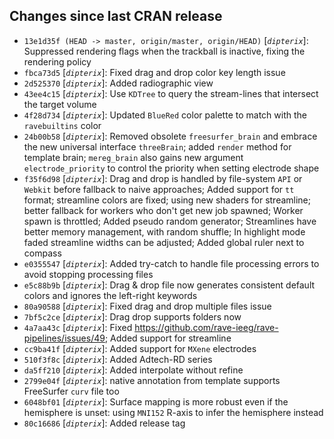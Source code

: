 ## Changes since last CRAN release
* `13e1d35f (HEAD -> master, origin/master, origin/HEAD)` [_`dipterix`_]: Suppressed rendering flags when the trackball is inactive, fixing the rendering policy
* `fbca73d5` [_`dipterix`_]: Fixed drag and drop color key length issue
* `2d525370` [_`dipterix`_]: Added radiographic view
* `43ee4c15` [_`dipterix`_]: Use `KDTree` to query the stream-lines that intersect the target volume
* `4f28d734` [_`dipterix`_]: Updated `BlueRed` color palette to match with the `ravebuiltins` color
* `24b00b58` [_`dipterix`_]: Removed obsolete `freesurfer_brain` and embrace the new universal interface `threeBrain`; added `render` method for template brain; `mereg_brain` also gains new argument `electrode_priority` to control the priority when setting electrode shape
* `f35f6d98` [_`dipterix`_]: Drag and drop is handled by file-system `API` or `Webkit` before fallback to naive approaches; Added support for `tt` format; streamline colors are fixed; using new shaders for streamline; better fallback for workers who don't get new job spawned; Worker spawn is throttled; Added pseudo random generator; Streamlines have better memory management, with random shuffle; In highlight mode faded streamline widths can be adjusted; Added global ruler next to compass
* `e0355547` [_`dipterix`_]: Added try-catch to handle file processing errors to avoid stopping processing files
* `e5c88b9b` [_`dipterix`_]: Drag & drop file now generates consistent default colors and ignores the left-right keywords
* `80a90588` [_`dipterix`_]: Fixed drag and drop multiple files issue
* `7bf5c2ce` [_`dipterix`_]: Drag drop supports folders now
* `4a7aa43c` [_`dipterix`_]: Fixed https://github.com/rave-ieeg/rave-pipelines/issues/49; Added support for streamline
* `cc9ba41f` [_`dipterix`_]: Added support for `MXene` electrodes
* `510f3f8c` [_`dipterix`_]: Added Adtech-RD series
* `da5ff210` [_`dipterix`_]: Added interpolate without refine
* `2799e04f` [_`dipterix`_]: native annotation from template supports FreeSurfer `curv` file too
* `6048bf01` [_`dipterix`_]: Surface mapping is more robust even if the hemisphere is unset: using `MNI152` R-axis to infer the hemisphere instead
* `80c16686` [_`dipterix`_]: Added release tag